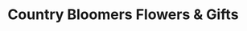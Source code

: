 ---
title: "Country Bloomers Flowers & Gifts"
url: /clarendon/country-bloomers-flowers-and-gifts/
shop: gift
---